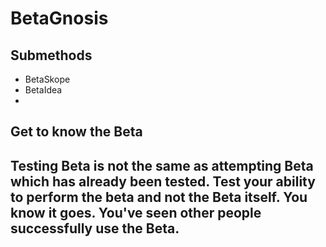 # BetaGnosis

## Submethods

- BetaSkope
- BetaIdea
-

## Get to know the Beta

## Testing Beta is not the same as attempting Beta which has already been tested. Test your ability to perform the beta and not the Beta itself. You know it goes. You've seen other people successfully use the Beta.